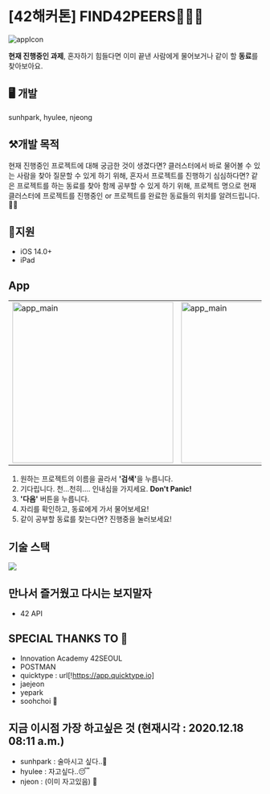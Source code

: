 # [42해커톤] FIND42PEERS👩👦👨

<img src="https://sunhpark42.github.io/42Hackerthon_FindPeer/images/FIND_42PEERS" alt="appIcon" />

<p><strong>현재 진행중인 과제</strong>, 혼자하기 힘들다면 이미 끝낸 사람에게 물어보거나 같이 할 <strong>동료</strong>를 찾아보아요.</p>

## 🖥 개발
sunhpark, hyulee, njeong

## ⚒개발 목적
현재 진행중인 프로젝트에 대해 궁금한 것이 생겼다면? 클러스터에서 바로 물어볼 수 있는 사람을 찾아 질문할 수 있게 하기 위해,
혼자서 프로젝트를 진행하기 심심하다면? 같은 프로젝트를 하는 동료를 찾아 함께 공부할 수 있게 하기 위해,
프로젝트 명으로 현재 클러스터에 프로젝트를 진행중인 or 프로젝트를 완료한 동료들의 위치를 알려드립니다.📣📣


## 📱지원
* iOS 14.0+
* iPad

## App
<table border="0">
	<tr>
		<td>
			<img src="https://sunhpark42.github.io/42Hackerthon_FindPeer/images/app_main.png" alt="app_main" width="320px"/>
		</td>
		<td>
			<img src="https://sunhpark42.github.io/42Hackerthon_FindPeer/images/result_progress.png" alt="app_main" width="320px"/>
		</td>
		<td>
			<img src="https://sunhpark42.github.io/42Hackerthon_FindPeer/images/result_finished.png" alt="app_main" width="320px"/>
		</td>
	</tr>
</table>

1. 원하는 프로젝트의 이름을 골라서 <strong>'검색'</strong>을 누릅니다.
2. 기다립니다. 천...천히.... 인내심을 가지세요. <strong>Don't Panic!</strong>
3. <strong>'다음'</strong> 버튼을 누릅니다.
4. 자리를 확인하고, 동료에게 가서 물어보세요!
5. 같이 공부할 동료를 찾는다면? 진행중을 눌러보세요!

## 기술 스택
<img src="https://img.shields.io/badge/swift-v5.1-orange?logo=swift" />

## 만나서 즐거웠고 다시는 보지말자
* 42 API 

## SPECIAL THANKS TO 🙏
* Innovation Academy 42SEOUL
* POSTMAN
* quicktype : url[!https://app.quicktype.io]
* jaejeon
* yepark
* soohchoi 🍗

## 지금 이시점 가장 하고싶은 것 (현재시각 : 2020.12.18 08:11 a.m.)
* sunhpark : 술마시고 싶다..🍺
* hyulee : 자고싶다..😴
* njeon : (이미 자고있음) 🛌
